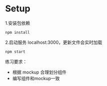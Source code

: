 # Setup

1.安装包依赖

```
npm install
```

2.启动服务 localhost:3000，更新文件会实时加载

```
npm start
```


练习要求：
- 根据 mockup 合理划分组件
- 编写组件和mockup一致
`````